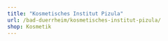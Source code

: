 ```yaml
---
title: "Kosmetisches Institut Pizula"
url: /bad-duerrheim/kosmetisches-institut-pizula/
shop: Kosmetik
---
```

